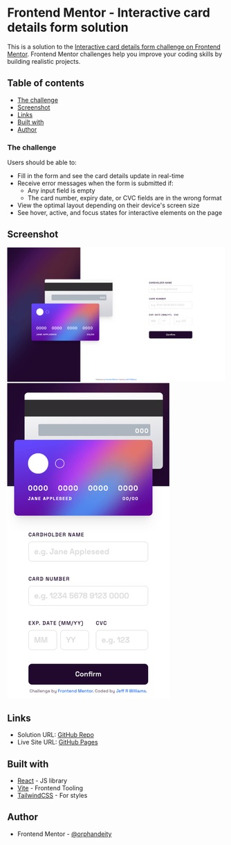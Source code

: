 # Frontend Mentor - Interactive card details form solution

This is a solution to the [Interactive card details form challenge on Frontend Mentor](https://www.frontendmentor.io/challenges/interactive-card-details-form-XpS8cKZDWw). Frontend Mentor challenges help you improve your coding skills by building realistic projects.

## Table of contents

- [The challenge](#the-challenge)
- [Screenshot](#screenshot)
- [Links](#links)
- [Built with](#built-with)
- [Author](#author)

### The challenge

Users should be able to:

- Fill in the form and see the card details update in real-time
- Receive error messages when the form is submitted if:
  - Any input field is empty
  - The card number, expiry date, or CVC fields are in the wrong format
- View the optimal layout depending on their device's screen size
- See hover, active, and focus states for interactive elements on the page

## Screenshot

![](./images/screenshot-desktop.png)
![](./images/screenshot-mobile.png)

## Links

- Solution URL: [GitHub Repo](https://github.com/orphandeity/interactive-card-details-form.git)
- Live Site URL: [GitHub Pages](https://orphandeity.github.io/interactive-card-details-form)

## Built with

- [React](https://reactjs.org/) - JS library
- [Vite](https://nextjs.org/) - Frontend Tooling
- [TailwindCSS](https://tailwindcss.com/) - For styles

## Author

- Frontend Mentor - [@orphandeity](https://www.frontendmentor.io/profileorphandeity)
